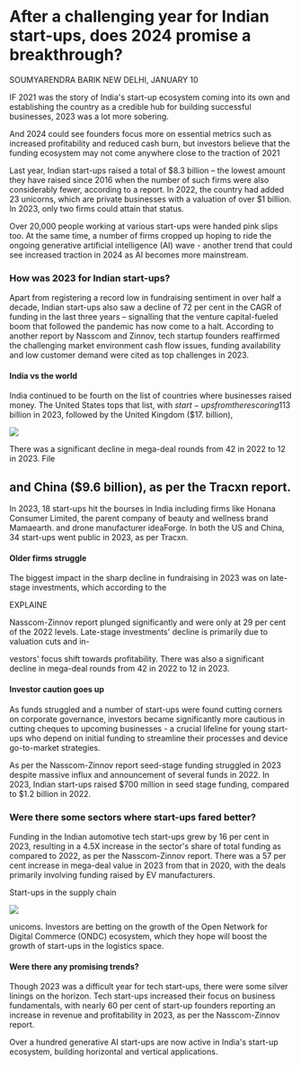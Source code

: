 # After a challenging year for Indian start-ups, does 2024 promise a breakthrough?

SOUMYARENDRA BARIK NEW DELHI, JANUARY 10

IF 2021 was the story of India's start-up ecosystem coming into its own and establishing the country as a credible hub for building successful businesses, 2023 was a lot more sobering.

And 2024 could see founders focus more on essential metrics such as increased profitability and reduced cash burn, but investors believe that the funding ecosystem may not come anywhere close to the traction of 2021

Last year, Indian start-ups raised a total of  $$8.3$  billion – the lowest amount they have raised since 2016 when the number of such firms were also considerably fewer, according to a report. In 2022, the country had added 23 unicorns, which are private businesses with a valuation of over \$1 billion. In 2023, only two firms could attain that status.

Over 20,000 people working at various start-ups were handed pink slips too. At the same time, a number of firms cropped up hoping to ride the ongoing generative artificial intelligence (AI) wave - another trend that could see increased traction in 2024 as AI becomes more mainstream.

### How was 2023 for Indian start-ups?

Apart from registering a record low in fundraising sentiment in over half a decade, Indian start-ups also saw a decline of 72 per cent in the CAGR of funding in the last three years – signalling that the venture capital-fueled boom that followed the pandemic has now come to a halt. According to another report by Nasscom and Zinnov, tech startup founders reaffirmed the challenging market environment cash flow issues, funding availability and low customer demand were cited as top challenges in 2023.

#### India vs the world

India continued to be fourth on the list of countries where businesses raised money. The United States tops that list, with  $start-ups from there scoring 113$ billion in 2023, followed by the United Kingdom (\$17. billion),

![](_page_0_Picture_10.jpeg)

There was a significant decline in mega-deal rounds from 42 in 2022 to 12 in 2023. File

## and China (\$9.6 billion), as per the Tracxn report.

In 2023, 18 start-ups hit the bourses in India including firms like Honana Consumer Limited, the parent company of beauty and wellness brand Mamaearth. and drone manufacturer ideaForge. In both the US and China, 34 start-ups went public in 2023, as per Tracxn.

#### Older firms struggle

The biggest impact in the sharp decline in fundraising in 2023 was on late-stage investments, which according to the

EXPLAINE

Nasscom-Zinnov report plunged significantly and were only at 29 per cent of the 2022 levels. Late-stage investments' decline is primarily due to valuation cuts and in-

vestors' focus shift towards profitability. There was also a significant decline in mega-deal rounds from 42 in 2022 to 12 in 2023.

#### Investor caution goes up

As funds struggled and a number of start-ups were found cutting corners on corporate governance, investors became significantly more cautious in cutting cheques to upcoming businesses - a crucial lifeline for young start-ups who depend on initial funding to streamline their processes and device go-to-market strategies.

As per the Nasscom-Zinnov report seed-stage funding struggled in 2023 despite massive influx and announcement of several funds in 2022. In 2023, Indian start-ups raised \$700 million in seed stage funding, compared to \$1.2 billion in 2022.

### Were there some sectors where start-ups fared better?

Funding in the Indian automotive tech start-ups grew by 16 per cent in 2023, resulting in a 4.5X increase in the sector's share of total funding as compared to 2022, as per the Nasscom-Zinnov report. There was a 57 per cent increase in mega-deal value in 2023 from that in 2020, with the deals primarily involving funding raised by EV manufacturers.

Start-ups in the supply chain

![](_page_0_Picture_25.jpeg)

unicoms. Investors are betting on the growth of the Open Network for Digital Commerce (ONDC) ecosystem, which they hope will boost the growth of start-ups in the logistics space.

#### Were there any promising trends?

Though 2023 was a difficult year for tech start-ups, there were some silver linings on the horizon. Tech start-ups increased their focus on business fundamentals, with nearly 60 per cent of start-up founders reporting an increase in revenue and profitability in 2023, as per the Nasscom-Zinnov report.

Over a hundred generative AI start-ups are now active in India's start-up ecosystem, building horizontal and vertical applications.